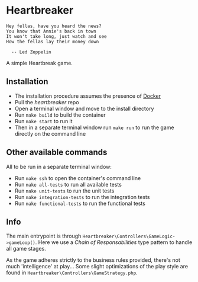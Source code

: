 # Heartbreaker
```
Hey fellas, have you heard the news?
You know that Annie's back in town
It won't take long, just watch and see
How the fellas lay their money down

  -- Led Zeppelin
```
A simple Heartbreak game.

## Installation
- The installation procedure assumes the presence of [Docker](https://www.docker.com/get-started)
- Pull the *heartbreaker* repo
- Open a terminal window and move to the install directory
- Run `make build` to build the container
- Run `make start` to run it
- Then in a separate terminal window run `make run` to run the game directly on the command line 

## Other available commands
All to be run in a separate terminal window:
  - Run `make ssh` to open the container's command line
  - Run `make all-tests` to run all available tests
  - Run `make unit-tests` to run the unit tests
  - Run `make integration-tests` to run the integration tests
  - Run `make functional-tests` to run the functional tests

## Info
The main entrypoint is through `Heartbreaker\Controllers\GameLogic->gameLoop()`.
Here we use a *Chain of Responsabilities* type pattern to handle all game stages.

As the game adheres strictly to the business rules provided, there's not much 'intelligence' at play...
Some slight optimizations of the play style are found in `Heartbreaker\Controllers\GameStrategy.php`.

